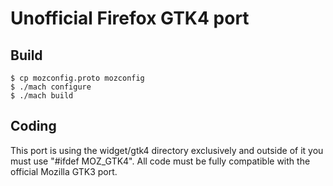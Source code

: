 # Unofficial Firefox GTK4 port

## Build
```
$ cp mozconfig.proto mozconfig
$ ./mach configure
$ ./mach build
```

## Coding
This port is using the widget/gtk4 directory exclusively and outside of it you must use "#ifdef MOZ_GTK4".
All code must be fully compatible with the official Mozilla GTK3 port.

